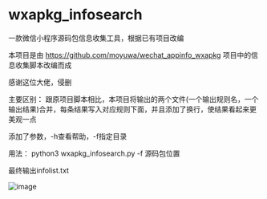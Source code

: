 # wxapkg_infosearch
一款微信小程序源码包信息收集工具，根据已有项目改编

本项目是由 https://github.com/moyuwa/wechat_appinfo_wxapkg 项目中的信息收集脚本改编而成

感谢这位大佬，侵删

主要区别：
跟原项目脚本相比，本项目将输出的两个文件(一个输出规则名，一个输出结果)合并，每条结果写入对应规则下面，并且添加了换行，使结果看起来更美观一点

添加了参数，-h查看帮助，-f指定目录

用法：
python3 wxapkg_infosearch.py -f 源码包位置

最终输出infolist.txt

![image](https://github.com/user-attachments/assets/233254d9-c447-4ffc-a7af-ec91245bfda0)
